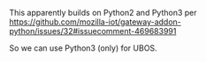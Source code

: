 This apparently builds on Python2 and Python3 per
https://github.com/mozilla-iot/gateway-addon-python/issues/32#issuecomment-469683991

So we can use Python3 (only) for UBOS.
